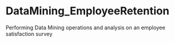 # DataMining_EmployeeRetention
Performing Data Mining operations and analysis on an employee satisfaction survey
